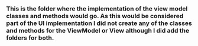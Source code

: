 ### This is the folder where the implementation of the view model classes and methods would go. As this would be considered part of the UI implementation I did not create any of the classes and methods for  the ViewModel or View although I did add the folders for both. 